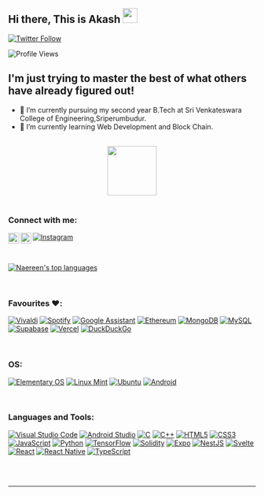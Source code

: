 
<!--
**Akash-Manikandan/Akash-Manikandan** is a ✨ _special_ ✨ repository because its `README.md` (this file) appears on your GitHub profile.

Here are some ideas to get you started:

- 🔭 I’m currently working on ...
- 🌱 I’m currently learning ...
- 👯 I’m looking to collaborate on ...
- 🤔 I’m looking for help with ...
- 💬 Ask me about ...
- 📫 How to reach me: ...
- 😄 Pronouns: ...
- ⚡ Fun fact: ...
-->
## Hi there, This is Akash <img src="https://raw.githubusercontent.com/MartinHeinz/MartinHeinz/master/wave.gif" width="30px" height="30px">


[![Twitter Follow](https://img.shields.io/badge/Linkedin-Profile-blue)](https://www.linkedin.com/in/akash-m-ba9765202)

<p> <img src="https://komarev.com/ghpvc/?username=Akash-Manikandan&label=Profile Views&color=green&style=plastic" alt="Profile Views" /> </p>

## I'm just trying to master the best of what others have already figured out!

- 🔭 I’m currently pursuing my second year B.Tech at Sri Venkateswara College of Engineering,Sriperumbudur.
- 🌱 I’m currently learning Web Development and Block Chain. 

<br />

<div id="header" align="center">
  <img src="https://media.giphy.com/media/M9gbBd9nbDrOTu1Mqx/giphy.gif" width="100"/>
</div>

<br />

### Connect with me:


[<img align="left" alt="Twitter" width="22px" src="https://cdn.jsdelivr.net/npm/simple-icons@v3/icons/twitter.svg" />][twitter]
[<img align="left" alt="LinkedIn" width="22px" src="https://cdn.jsdelivr.net/npm/simple-icons@v3/icons/linkedin.svg" />][linkedin]
[![Instagram](https://img.shields.io/badge/Instagram-%23E4405F.svg?style=for-the-badge&logo=Instagram&logoColor=white)][Instagram]




<br />

[![Naereen's top languages](https://github-readme-stats.vercel.app/api/top-langs/?username=Akash-Manikandan&theme=blue-green)](https://github.com/anuraghazra/github-readme-stats)

<br />

### Favourites ❤️:


[![Vivaldi](https://img.shields.io/badge/Vivaldi-EF3939?style=for-the-badge&logo=Vivaldi&logoColor=white)][Vivaldi]
[![Spotify](https://img.shields.io/badge/Spotify-1ED760?style=for-the-badge&logo=spotify&logoColor=white)][Spotify]
[![Google Assistant](https://img.shields.io/badge/google%20assistant-4285F4?style=for-the-badge&logo=google%20assistant&logoColor=white)][GAssistant]
[![Ethereum](https://img.shields.io/badge/Ethereum-3C3C3D?style=for-the-badge&logo=Ethereum&logoColor=white)][Ethereum]
[![MongoDB](https://img.shields.io/badge/MongoDB-%234ea94b.svg?style=for-the-badge&logo=mongodb&logoColor=white)][MongoDB]
[![MySQL](https://img.shields.io/badge/mysql-%2300f.svg?style=for-the-badge&logo=mysql&logoColor=white)][MySQL]
[![Supabase](https://img.shields.io/badge/Supabase-3ECF8E?style=for-the-badge&logo=supabase&logoColor=white)][Supabase]
[![Vercel](https://img.shields.io/badge/vercel-%23000000.svg?style=for-the-badge&logo=vercel&logoColor=white)][Vercel]
[![DuckDuckGo](https://img.shields.io/badge/DuckDuckGo-DE5833?style=for-the-badge&logo=DuckDuckGo&logoColor=white)][DuckDuckGo]


<br />

### OS:

[![Elementary OS](https://img.shields.io/badge/-elementary%20OS-black?style=for-the-badge&logo=elementary&logoColor=white)][Elementary OS]
[![Linux Mint](https://img.shields.io/badge/Linux%20Mint-87CF3E?style=for-the-badge&logo=Linux%20Mint&logoColor=white)][Linux Mint]
[![Ubuntu](https://img.shields.io/badge/Ubuntu-E95420?style=for-the-badge&logo=ubuntu&logoColor=white)][Ubuntu]
[![Android](https://img.shields.io/badge/Android-3DDC84?style=for-the-badge&logo=android&logoColor=white)][Android]


<br/>


### Languages and Tools:


[![Visual Studio Code](https://img.shields.io/badge/Visual%20Studio%20Code-0078d7.svg?style=for-the-badge&logo=visual-studio-code&logoColor=white)][VS]
[![Android Studio](https://img.shields.io/badge/Android%20Studio-3DDC84.svg?style=for-the-badge&logo=android-studio&logoColor=white)][Android Studio]
[![C](https://img.shields.io/badge/c-%2300599C.svg?style=for-the-badge&logo=c&logoColor=white)][GCC]
[![C++](https://img.shields.io/badge/c++-%2300599C.svg?style=for-the-badge&logo=c%2B%2B&logoColor=white)][GCC]
[![HTML5](https://img.shields.io/badge/html5-%23E34F26.svg?style=for-the-badge&logo=html5&logoColor=white)][HTML]
[![CSS3](https://img.shields.io/badge/css3-%231572B6.svg?style=for-the-badge&logo=css3&logoColor=white)][CSS]
[![JavaScript](https://img.shields.io/badge/javascript-%23323330.svg?style=for-the-badge&logo=javascript&logoColor=%23F7DF1E)][JS]
[![Python](https://img.shields.io/badge/python-3670A0?style=for-the-badge&logo=python&logoColor=ffdd54)][PY]
[![TensorFlow](https://img.shields.io/badge/TensorFlow-%23FF6F00.svg?style=for-the-badge&logo=TensorFlow&logoColor=white)][TF]
[![Solidity](https://img.shields.io/badge/Solidity-%23363636.svg?style=for-the-badge&logo=solidity&logoColor=white)][SOLIDITY]
[![Expo](https://img.shields.io/badge/expo-1C1E24?style=for-the-badge&logo=expo&logoColor=#D04A37)][EXPO]
[![NestJS](https://img.shields.io/badge/nestjs-%23E0234E.svg?style=for-the-badge&logo=nestjs&logoColor=white)][NEST]
[![Svelte](https://img.shields.io/badge/svelte-%23f1413d.svg?style=for-the-badge&logo=svelte&logoColor=white)][SVELTE]
[![React](https://img.shields.io/badge/react-%2320232a.svg?style=for-the-badge&logo=react&logoColor=%2361DAFB)][REACT]
[![React Native](https://img.shields.io/badge/react_native-%2320232a.svg?style=for-the-badge&logo=react&logoColor=%2361DAFB)][NATIVE]
[![TypeScript](https://img.shields.io/badge/typescript-%23007ACC.svg?style=for-the-badge&logo=typescript&logoColor=white)][TS]


<br />
<br />

---

[twitter]: https://twitter.com/Akash2003M
[linkedin]: https://www.linkedin.com/in/akash-m-ba9765202/
[VS]: https://code.visualstudio.com/
[Android Studio]: https://developer.android.com/studio
[GCC]: https://gcc.gnu.org/
[HTML]: https://html.com/
[CSS]: https://www.w3.org/Style/CSS/Overview.en.html
[JS]: https://www.javascript.com/
[PY]: https://www.python.org/
[TF]: https://www.tensorflow.org/
[SOLIDITY]: https://soliditylang.org/
[Vivaldi]: https://vivaldi.com/
[GAssistant]: https://assistant.google.com/
[Ethereum]: https://ethereum.org/en/
[MongoDB]: https://www.mongodb.com/
[MySQL]: https://www.mysql.com/
[Supabase]: https://supabase.com/
[Vercel]: https://vercel.com/
[Spotify]: https://open.spotify.com/
[DuckDuckGo]: https://duckduckgo.com/
[Elementary OS]: https://elementary.io/
[Linux Mint]: https://www.linuxmint.com/
[Ubuntu]: https://ubuntu.com/
[Android]: https://www.android.com/intl/en_in/
[Instagram]: https://www.instagram.com/user____name____unavailable/
[EXPO]: https://expo.dev/
[NEST]: https://nestjs.com/
[SVELTE]: https://svelte.dev/
[REACT]: https://reactjs.org/
[NATIVE]: https://reactnative.dev/
[TS]: https://www.typescriptlang.org/

